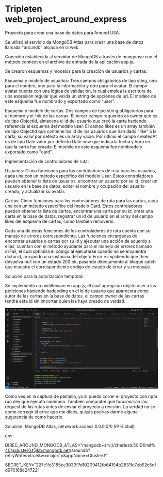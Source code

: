 # Tripleten web_project_around_express

Proyecto para crear una base de datos para Around USA.

Se utilizó el servicio de MongoDB Atlas para crear una
base de datos llamada "aroundb" alojada en la web.

Conexión establecida al servidor de MongoDB a través de
mongoose con el método connect en el archivo de entrada
de la aplicación app.js.

Se crearon esquemas y modelos para la creación de usuarios
y cartas:

Esquema y modelo de usuarios:
Tres campos obligatorios de tipo sting, uno para el nombre,
uno para la información y otro para el avatar. El campo
avatar cuenta con una lógica de validación, la cual emplea
la escritura de una expresión regular que valida un string
de opciones de url. El modelo de este esquema fue nombrado
y exportado como "user".

Esquema y modelo de cartas:
Dos campos de tipo string obligatorios para el nombre y el
link de las cartas. El tercer campo requerido es owner que
es de tipo ObjectId, almacena el id del usuario que creó la
carta haciendo referencia al esquema del modelo user.
El campo likes es un array también de tipo ObjectId que
contiene los id de los usuarios que han dado "like" a la
carta, su valor por defecto es un array vacío.
Por último el campo createdAt es de tipo Date valor por
defecto Date.now que indica la fecha y hora en que la
carta fue creada. El modelo de este esquema fue nombrado
y exportado como "card".

Implementación de controladores de ruta:

Usuarios:
Cinco funciones para los controladores de ruta para los
usuarios, cada una con un método especifico del modelo User.
Estos controladores pueden obtener la lista de usuarios,
encontrar un usuario por su id, crear un usuario en la base
de datos, editar el nombre y ocupación del usuario creado,
y actualizar su avatar.

Cartas:
Cinco funciones para los controladores de ruta para las
cartas, cada una con un método especifico del modelo Card.
Estos controladores pueden obtener la lista de cartas,
encontrar una carta por su id, crear una carta en la base
de datos, registrar un id de usuario en el array del campo
likes del esquema de cartas, como también removerlo.

Cada una de estas funciones de los controladores de ruta
cuenta con su manejo de errores correspondiente. Las
funciones encargadas de encontrar usuarios o cartas por su
id y ejecutar una acción de acuerdo a ellas, cuentan con el
método ayudante para el manejo de errores llamado orFail,
el cual optimiza el código al ejecutarse cuando no se
encuentra dicho id, arrojando una instancia del objeto Error
e impidiendo que then devuelva null con un estado 200 ok,
pasando directamente al bloque catch que muestra el
correspondiente código de estado de error y su mensaje.

Solución para la autorización temporal:

Se implementó un middleware en app.js, el cual agrega un
objeto user a las peticiones haciendo hadcoding en el
id de usuario que aparecerá como autor de las cartas
en la base de datos, el campo owner de las cartas tendrá
esta id sin importar quien las haya creado de verdad.

![alt text](<Captura de pantalla 2024-10-17 141408.png>)

Como ves en la captura de pantalla, yo si puedo correr
el proyecto con npm run dev que ejecuta nodemon. También
comprobé que funcionaran las request de las rutas antes
de enviar el proyecto a revisión. La verdad no se como
corregir el error que me dices, quizás podrías darme
alguna sugerencia de como hacerlo.

Solución:
MongoDB Atlas, netwwork access 0.0.0.0/0 (IP Global)

env:

DIREC_AROUND_MONGODB_ATLAS="mongodb+srv://charlesb:50lD0mil%40@cluster0.t5jkb.mongodb.net/aroundb?retryWrites=true&w=majority&appName=Cluster0"

SECRET_KEY="227e1fc3185ce3033f7d10209412fb64194b2831fe7eb92c5dfd970168c24722"

